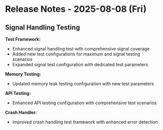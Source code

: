 # Release Notes - 2025-08-08 (Fri)

## Signal Handling Testing

**Test Framework:**

- Enhanced signal handling test with comprehensive signal coverage
- Added new test configurations for maximum and signal testing scenarios
- Expanded signal test configuration with dedicated test parameters

**Memory Testing:**

- Updated memory leak testing configuration with new test parameters

**API Testing:**

- Enhanced API testing configuration with comprehensive test scenarios

**Crash Handler:**

- Improved crash handling test framework with enhanced error detection
